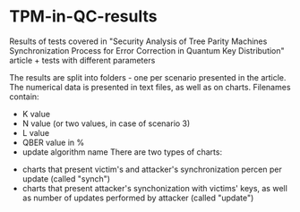 # TPM-in-QC-results
Results of tests covered in "Security Analysis of Tree Parity Machines Synchronization Process for Error Correction in Quantum Key Distribution" article + tests with different parameters

The results are split into folders - one per scenario presented in the article. The numerical data is presented in text files, as well as on charts.
Filenames contain:
* K value
* N value (or two values, in case of scenario 3)
* L value
* QBER value in %
* update algorithm name
There are two types of charts:
- charts that present victim's and attacker's synchronization percen per update (called "synch")
- charts that present attacker's synchonization with victims' keys, as well as number of updates performed by attacker (called "update")
